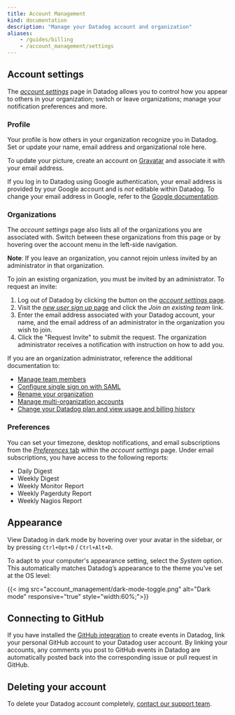 ```yaml
---
title: Account Management
kind: documentation
description: "Manage your Datadog account and organization"
aliases:
    - /guides/billing
    - /account_management/settings
---
```


## Account settings

The *[account settings][1]* page in Datadog allows you to control how you appear to others in your organization; switch or leave organizations; manage your notification preferences and more.

### Profile

Your profile is how others in your organization recognize you in Datadog. Set or update your name, email address and organizational role here.

To update your picture, create an account on [Gravatar][2] and associate it with your email address.

If you log in to Datadog using Google authentication, your email address is provided by your Google account and is *not* editable within Datadog. To change your email address in Google, refer to the [Google documentation][3].

### Organizations

The *account settings* page also lists all of the organizations you are associated with. Switch between these organizations from this page or by hovering over the account menu in the left-side navigation.

**Note**: If you leave an organization, you cannot rejoin unless invited by an administrator in that organization.

To join an existing organization, you must be invited by an administrator. To request an invite:

1. Log out of Datadog by clicking the button on the [*account settings* page][1].
2. Visit the [*new user sign up* page][4] and click the *Join an existing team* link.
3. Enter the email address associated with your Datadog account, your name, and the email address of an administrator in the organization you wish to join.
4. Click the "Request Invite" to submit the request. The organization administrator receives a notification with instruction on how to add you.

If you are an organization administrator, reference the additional documentation to:

* [Manage team members][5]
* [Configure single sign on with SAML][6]
* [Rename your organization][7]
* [Manage multi-organization accounts][8]
* [Change your Datadog plan and view usage and billing history][9]

### Preferences

You can set your timezone, desktop notifications, and email subscriptions from the [*Preferences* tab][10] within the *account settings* page. Under email subscriptions, you have access to the following reports:

* Daily Digest
* Weekly Digest
* Weekly Monitor Report
* Weekly Pagerduty Report
* Weekly Nagios Report

## Appearance

View Datadog in dark mode by hovering over your avatar in the sidebar, or by pressing `Ctrl+Opt+D` / `Ctrl+Alt+D`.

To adapt to your computer's appearance setting, select the *System* option. This automatically matches Datadog’s appearance to the theme you’ve set at the OS level:

{{< img src="account_management/dark-mode-toggle.png" alt="Dark mode" responsive="true" style="width:60%;">}}

## Connecting to GitHub

If you have installed the [GitHub integration][11] to create events in Datadog, link your personal GitHub account to your Datadog user account. By linking your accounts, any comments you post to GitHub events in Datadog are automatically posted back into the corresponding issue or pull request in GitHub.

## Deleting your account

To delete your Datadog account completely, [contact our support team][12].

[1]: https://app.datadoghq.com/account/profile
[2]: https://gravatar.com
[3]: https://support.google.com/accounts/answer/19870?hl=en
[4]: https://app.datadoghq.com/signup
[5]: /account_management/team
[6]: /account_management/saml
[7]: /account_management/org_settings#change-your-organization-name
[8]: /account_management/multi_organization
[9]: /account_management/org_settings
[10]: https://app.datadoghq.com/account/preferences
[11]: /integrations/github
[12]: /help
